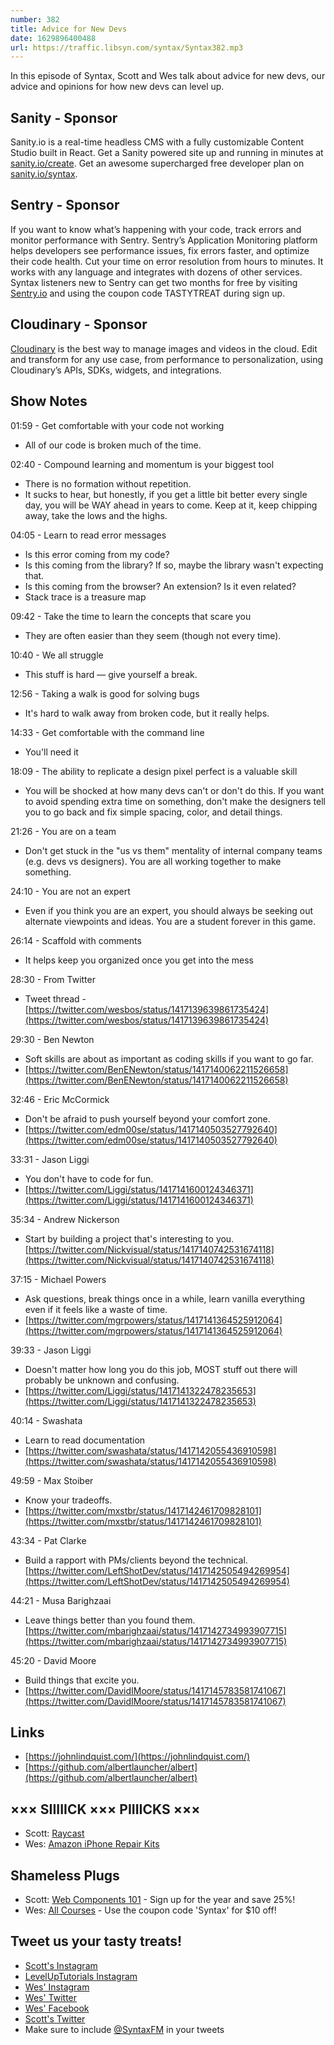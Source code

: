 ```yaml
---
number: 382
title: Advice for New Devs
date: 1629896400488
url: https://traffic.libsyn.com/syntax/Syntax382.mp3
---
```


In this episode of Syntax, Scott and Wes talk about advice for new devs, our advice and opinions for how new devs can level up.

## Sanity - Sponsor
Sanity.io is a real-time headless CMS with a fully customizable Content Studio built in React. Get a Sanity powered site up and running in minutes at [sanity.io/create](https://www.sanity.io/create). Get an awesome supercharged free developer plan on [sanity.io/syntax](https://www.sanity.io/syntax).

## Sentry - Sponsor
If you want to know what’s happening with your code, track errors and monitor performance with Sentry. Sentry’s Application Monitoring platform helps developers see performance issues, fix errors faster, and optimize their code health. Cut your time on error resolution from hours to minutes. It works with any language and integrates with dozens of other services. Syntax listeners new to Sentry can get two months for  free by visiting [Sentry.io](https://sentry.io) and using the coupon code TASTYTREAT during sign up.

## Cloudinary - Sponsor
[Cloudinary](https://cloudinary.com/?utm_source=Syntax.fm&utm_medium=Podcast&utm_content=Cloudinary_Syntax_podcast) is the best way to manage images and videos in the cloud. Edit and transform for any use case, from performance to personalization, using Cloudinary’s APIs, SDKs, widgets, and integrations.

## Show Notes
01:59 - Get comfortable with your code not working
* All of our code is broken much of the time.

02:40 - Compound learning and momentum is your biggest tool
* There is no formation without repetition. 
* It sucks to hear, but honestly, if you get a little bit better every single day, you will be WAY ahead in years to come. Keep at it, keep chipping away, take the lows and the highs. 

04:05 - Learn to read error messages
* Is this error coming from my code?
* Is this coming from the library? If so, maybe the library wasn't expecting that.
* Is this coming from the browser? An extension? Is it even related?
* Stack trace is a treasure map

09:42 - Take the time to learn the concepts that scare you
* They are often easier than they seem (though not every time).

10:40 - We all struggle
* This stuff is hard — give yourself a break.

12:56 - Taking a walk is good for solving bugs
* It's hard to walk away from broken code, but it really helps.

14:33 - Get comfortable with the command line
* You'll need it

18:09 - The ability to replicate a design pixel perfect is a valuable skill
* You will be shocked at how many devs can't or don't do this. If you want to avoid spending extra time on something, don't make the designers tell you to go back and fix simple spacing, color, and detail things.

21:26 - You are on a team
* Don't get stuck in the "us vs them" mentality of internal company teams (e.g. devs vs designers). You are all working together to make something.

24:10 - You are not an expert
* Even if you think you are an expert, you should always be seeking out alternate viewpoints and ideas. You are a student forever in this game.

26:14 - Scaffold with comments
* It helps keep you organized once you get into the mess

28:30 - From Twitter
* Tweet thread - [https://twitter.com/wesbos/status/1417139639861735424](https://twitter.com/wesbos/status/1417139639861735424)

29:30 - Ben Newton
* Soft skills are about as important as coding skills if you want to go far.
* [https://twitter.com/BenENewton/status/1417140062211526658](https://twitter.com/BenENewton/status/1417140062211526658)

32:46 - Eric McCormick
* Don't be afraid to push yourself beyond your comfort zone.
* [https://twitter.com/edm00se/status/1417140503527792640](https://twitter.com/edm00se/status/1417140503527792640)

33:31 - Jason Liggi
* You don't have to code for fun.
* [https://twitter.com/Liggi/status/1417141600124346371](https://twitter.com/Liggi/status/1417141600124346371)

35:34 - Andrew Nickerson
* Start by building a project that's interesting to you.
[https://twitter.com/Nickvisual/status/1417140742531674118](https://twitter.com/Nickvisual/status/1417140742531674118)

37:15 - Michael Powers
* Ask questions, break things once in a while, learn vanilla everything even if it feels like a waste of time.
* [https://twitter.com/mgrpowers/status/1417141364525912064](https://twitter.com/mgrpowers/status/1417141364525912064)

39:33 - Jason Liggi
* Doesn't matter how long you do this job, MOST stuff out there will probably be unknown and confusing. 
* [https://twitter.com/Liggi/status/1417141322478235653](https://twitter.com/Liggi/status/1417141322478235653)

40:14 - Swashata
* Learn to read documentation
* [https://twitter.com/swashata/status/1417142055436910598](https://twitter.com/swashata/status/1417142055436910598)

49:59 - Max Stoiber
* Know your tradeoffs.
* [https://twitter.com/mxstbr/status/1417142461709828101](https://twitter.com/mxstbr/status/1417142461709828101)

43:34 - Pat Clarke
* Build a rapport with PMs/clients beyond the technical.
[https://twitter.com/LeftShotDev/status/1417142505494269954](https://twitter.com/LeftShotDev/status/1417142505494269954)

44:21 - Musa Barighzaai
* Leave things better than you found them.
[https://twitter.com/mbarighzaai/status/1417142734993907715](https://twitter.com/mbarighzaai/status/1417142734993907715)

45:20 - David Moore
* Build things that excite you.
* [https://twitter.com/DavidIMoore/status/1417145783581741067](https://twitter.com/DavidIMoore/status/1417145783581741067)

## Links
* [https://johnlindquist.com/](https://johnlindquist.com/)
* [https://github.com/albertlauncher/albert](https://github.com/albertlauncher/albert)

## ××× SIIIIICK ××× PIIIICKS ×××
* Scott: [Raycast](https://raycast.com/)
* Wes: [Amazon iPhone Repair Kits](https://www.amazon.com/b?ie=UTF8&node=21209121011)

## Shameless Plugs
* Scott: [Web Components 101](https://www.leveluptutorials.com/pro) - Sign up for the year and save 25%!
* Wes: [All Courses](https://wesbos.com/courses/) - Use the coupon code 'Syntax' for $10 off!

## Tweet us your tasty treats!
* [Scott's Instagram](https://www.instagram.com/stolinski/)
* [LevelUpTutorials Instagram](https://www.instagram.com/LevelUpTutorials/)
* [Wes' Instagram](https://www.instagram.com/wesbos/)
* [Wes' Twitter](https://twitter.com/wesbos)
* [Wes' Facebook](https://www.facebook.com/wesbos.developer)
* [Scott's Twitter](https://twitter.com/stolinski)
* Make sure to include [@SyntaxFM](https://twitter.com/SyntaxFM) in your tweets